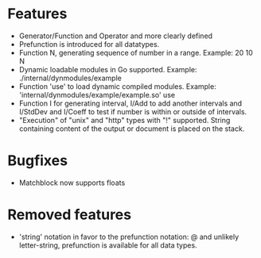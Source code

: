 # Features

- Generator/Function and Operator and more clearly defined
- Prefunction is introduced for all datatypes.
- Function N, generating sequence of number in a range. Example: 20 10 N
- Dynamic loadable modules in Go supported. Example: ./internal/dynmodules/example
- Function 'use' to load dynamic compiled modules. Example: 'internal/dynmodules/example/example.so' use
- Function I for generating interval, I/Add to add another intervals and I/StdDev and I/Coeff to test if number is within or outside of intervals.
- "Execution" of "unix" and "http" types with "!" supported. String containing content of the output or document is placed on the stack.


# Bugfixes

- Matchblock now supports floats

# Removed features

- <letter>'string' notation in favor to the prefunction notation: <prefunction name>@<data item> and unlikely letter-string, prefunction is available for all data types.
